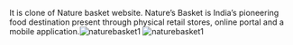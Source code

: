 It is clone of Nature basket website. Nature’s Basket is India’s pioneering food destination present through physical retail stores, online portal and a mobile application.![naturebasket1](https://user-images.githubusercontent.com/97786731/173994407-3efbec98-a70f-4714-8ec9-eb530962c566.PNG)
 ![naturebasket1](https://user-images.githubusercontent.com/97786731/173994579-4240e47e-52d9-43b3-aae1-0f5b8008385c.PNG)
